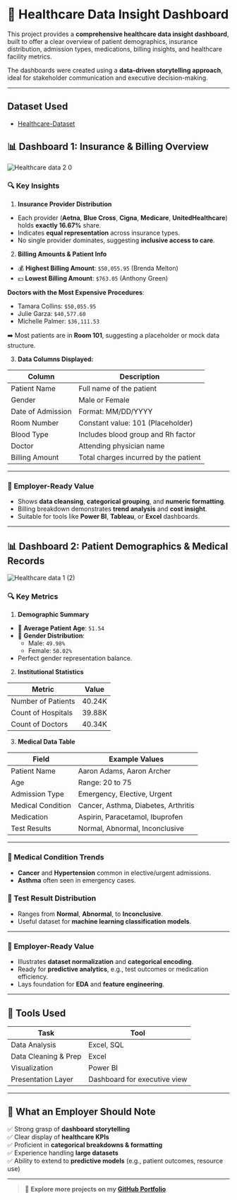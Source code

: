 # 🏥 Healthcare Data Insight Dashboard

This project provides a **comprehensive healthcare data insight dashboard**, built to offer a clear overview of patient demographics, insurance distribution, admission types, medications, billing insights, and healthcare facility metrics.

The dashboards were created using a **data-driven storytelling approach**, ideal for stakeholder communication and executive decision-making.

---
## Dataset Used 
- <a href = "https://github.com/johnonyebuchi91/Healthcare-Analysis-Dashboard/blob/main/healthcare_dataset.csv">Healthcare-Dataset</a>

## 📊 Dashboard 1: Insurance & Billing Overview

![Healthcare data 2 0](https://github.com/user-attachments/assets/ec148615-19ab-48cb-b9ce-51ad6888c9ad)


### 🔍 Key Insights

1. **Insurance Provider Distribution**
- Each provider (**Aetna**, **Blue Cross**, **Cigna**, **Medicare**, **UnitedHealthcare**) holds **exactly 16.67%** share.
- Indicates **equal representation** across insurance types.
- No single provider dominates, suggesting **inclusive access to care**.

2. **Billing Amounts & Patient Info**
- 💰 **Highest Billing Amount**: `$50,055.95` (Brenda Melton)  
- 💵 **Lowest Billing Amount**: `$763.05` (Anthony Green)

**Doctors with the Most Expensive Procedures**:
- Tamara Collins: `$50,055.95`
- Julie Garza: `$40,577.60`
- Michelle Palmer: `$36,111.53`

➡️ Most patients are in **Room 101**, suggesting a placeholder or mock data structure.

3. **Data Columns Displayed:**

| Column           | Description                                  |
|------------------|----------------------------------------------|
| Patient Name     | Full name of the patient                     |
| Gender           | Male or Female                               |
| Date of Admission| Format: MM/DD/YYYY                           |
| Room Number      | Constant value: 101 (Placeholder)            |
| Blood Type       | Includes blood group and Rh factor           |
| Doctor           | Attending physician name                     |
| Billing Amount   | Total charges incurred by the patient        |

---

### 🎯 Employer-Ready Value
- Shows **data cleansing**, **categorical grouping**, and **numeric formatting**.
- Billing breakdown demonstrates **trend analysis** and **cost insight**.
- Suitable for tools like **Power BI**, **Tableau**, or **Excel** dashboards.

---

## 📊 Dashboard 2: Patient Demographics & Medical Records

![Healthcare data 1 (2)](https://github.com/user-attachments/assets/8967ab97-b98c-4030-b1c5-3f06312a1650)


### 🔍 Key Metrics

1. **Demographic Summary**
- 🎂 **Average Patient Age**: `51.54`
- 👥 **Gender Distribution**:
  - Male: `49.98%`
  - Female: `50.02%`
- Perfect gender representation balance.

2. **Institutional Statistics**

| Metric               | Value   |
|----------------------|---------|
| Number of Patients   | 40.24K  |
| Count of Hospitals   | 39.88K  |
| Count of Doctors     | 40.34K  |

3. **Medical Data Table**

| Field            | Example Values                          |
|------------------|------------------------------------------|
| Patient Name     | Aaron Adams, Aaron Archer               |
| Age              | Range: 20 to 75                         |
| Admission Type   | Emergency, Elective, Urgent             |
| Medical Condition| Cancer, Asthma, Diabetes, Arthritis     |
| Medication       | Aspirin, Paracetamol, Ibuprofen         |
| Test Results     | Normal, Abnormal, Inconclusive          |

---

### 💉 Medical Condition Trends
- **Cancer** and **Hypertension** common in elective/urgent admissions.
- **Asthma** often seen in emergency cases.

### 🧪 Test Result Distribution
- Ranges from **Normal**, **Abnormal**, to **Inconclusive**.
- Useful dataset for **machine learning classification models**.

---

### 🎯 Employer-Ready Value
- Illustrates **dataset normalization** and **categorical encoding**.
- Ready for **predictive analytics**, e.g., test outcomes or medication efficiency.
- Lays foundation for **EDA** and **feature engineering**.

---

## 💼 Tools Used

| Task                      | Tool                         |
|---------------------------|------------------------------|
| Data Analysis             | Excel, SQL                   |
| Data Cleaning & Prep      | Excel                        |
| Visualization             | Power BI                     |
| Presentation Layer        | Dashboard for executive view |

---

## 🧠 What an Employer Should Note

✅ Strong grasp of **dashboard storytelling**  
✅ Clear display of **healthcare KPIs**  
✅ Proficient in **categorical breakdowns & formatting**  
✅ Experience handling **large datasets**  
✅ Ability to extend to **predictive models** (e.g., patient outcomes, resource use)

---

> 🔗 **Explore more projects on my [GitHub Portfolio](https://github.com/johnonyebuchi91)**

